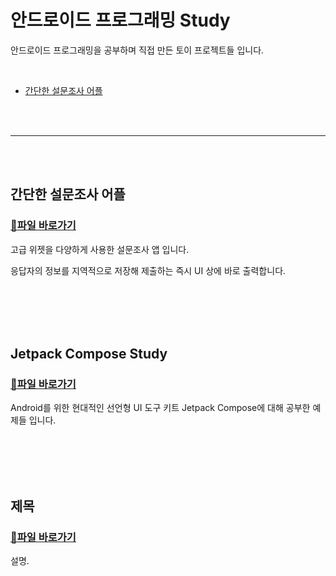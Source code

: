 # 안드로이드 프로그래밍 Study

안드로이드 프로그래밍을 공부하며 직접 만든 토이 프로젝트들 입니다.

</br>

* [간단한 설문조사 어플](#나만의-설문조사-어플)



</br></br>

-------------------

</br></br>

## 간단한 설문조사 어플

### [🔗파일 바로가기](https://github.com/SeoJH27/JH_SurveyApp) 

고급 위젯을 다양하게 사용한 설문조사 앱 입니다.

응답자의 정보를 지역적으로 저장해 제출하는 즉시 UI 상에 바로 출력합니다.

</br></br></br></br>

## Jetpack Compose Study

### [🔗파일 바로가기](https://github.com/SeoJH27/Kotlin_Compose_Study)

Android를 위한 현대적인 선언형 UI 도구 키트 Jetpack Compose에 대해 공부한 예제들 입니다.

</br></br></br></br>

## 제목

### [🔗파일 바로가기](link)

설명.

</br></br></br></br>
